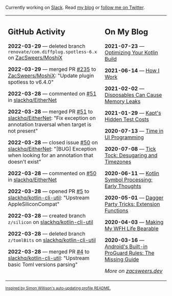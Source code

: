 Currently working on [Slack](https://slack.com/). Read [my blog](https://zacsweers.dev/) or [follow me on Twitter](https://twitter.com/ZacSweers).

<table><tr><td valign="top" width="60%">

## GitHub Activity
<!-- githubActivity starts -->
**2022-03-29** — deleted branch `renovate/com.diffplug.spotless-6.x` on [ZacSweers/MoshiX](https://github.com/ZacSweers/MoshiX)

**2022-03-29** — merged PR [#235](https://github.com/ZacSweers/MoshiX/pull/235) to [ZacSweers/MoshiX](https://github.com/ZacSweers/MoshiX): "Update plugin spotless to v6.4.0"

**2022-03-28** — commented on [#51](https://github.com/slackhq/EitherNet/pull/51#issuecomment-1081191665) in [slackhq/EitherNet](https://github.com/slackhq/EitherNet)

**2022-03-28** — merged PR [#51](https://github.com/slackhq/EitherNet/pull/51) to [slackhq/EitherNet](https://github.com/slackhq/EitherNet): "Fix exception on annotation traversal when target is not present"

**2022-03-28** — closed issue [#50](https://github.com/slackhq/EitherNet/issues/50) on [slackhq/EitherNet](https://github.com/slackhq/EitherNet): "[BUG] Exception when looking for an annotation that doesn't exist"

**2022-03-28** — commented on [#50](https://github.com/slackhq/EitherNet/issues/50#issuecomment-1080900075) in [slackhq/EitherNet](https://github.com/slackhq/EitherNet)

**2022-03-28** — opened PR [#5](https://github.com/slackhq/kotlin-cli-util/pull/5) to [slackhq/kotlin-cli-util](https://github.com/slackhq/kotlin-cli-util): "Upstream AppleSiliconCompat"

**2022-03-28** — created branch `z/silicon` on [slackhq/kotlin-cli-util](https://github.com/slackhq/kotlin-cli-util)

**2022-03-28** — deleted branch `z/tomlBits` on [slackhq/kotlin-cli-util](https://github.com/slackhq/kotlin-cli-util)

**2022-03-28** — merged PR [#4](https://github.com/slackhq/kotlin-cli-util/pull/4) to [slackhq/kotlin-cli-util](https://github.com/slackhq/kotlin-cli-util): "Upstream basic Toml versions parsing"
<!-- githubActivity ends -->
</td><td valign="top" width="40%">

## On My Blog
<!-- blog starts -->
**2021-07-23** — [Optimizing Your Kotlin Build](https://www.zacsweers.dev/optimizing-your-kotlin-build/)

**2021-06-14** — [How I Work](https://www.zacsweers.dev/how-i-work/)

**2021-02-02** — [Disposables Can Cause Memory Leaks](https://www.zacsweers.dev/disposables-can-cause-memory-leaks/)

**2021-01-29** — [Kapt's Hidden Test Costs](https://www.zacsweers.dev/kapts-hidden-test-costs/)

**2020-07-13** — [Time in UI Programming](https://www.zacsweers.dev/time-in-ui/)

**2020-07-08** — [Tick Tock: Desugaring and Timezones](https://www.zacsweers.dev/ticktock-desugaring-timezones/)

**2020-06-11** — [Kotlin Symbol Processing: Early Thoughts](https://www.zacsweers.dev/kotlin-symbol-processor-early-thoughts/)

**2020-05-01** — [Dagger Party Tricks: Extension Functions](https://www.zacsweers.dev/dagger-party-tricks-extension-functions/)

**2020-04-03** — [Making My WFH Life Bearable](https://www.zacsweers.dev/making-wfh-life-bearable/)

**2020-03-16** — [Android's Built-in ProGuard Rules: The Missing Guide](https://www.zacsweers.dev/android-proguard-rules/)
<!-- blog ends -->
_More on [zacsweers.dev](https://zacsweers.dev/)_
</td></tr></table>

<sub><a href="https://simonwillison.net/2020/Jul/10/self-updating-profile-readme/">Inspired by Simon Willison's auto-updating profile README.</a></sub>